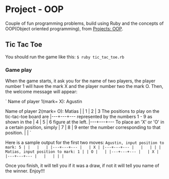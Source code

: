 #  Project - OOP

Couple of fun programming problems, build using Ruby and the concepts of OOP(Object oriented programming), from [Projects: OOP](http://www.theodinproject.com/ruby-programming/oop).

## Tic Tac Toe

You should run the game like this: `$ ruby tic_tac_toe.rb `

### Game play

When the game starts, it ask you for the name of two players, the player number 1 will have the mark X and the player number two the mark O.
Then, the welcome message will appear: 

`
Name of player 1(mark= X): Agustin

Name of player 2(mark= O): Matias
|
| 1 | 2 | 3   The positions to play on the tic-tac-toe board are
|---+---+---  represented by the numbers 1 - 9 as shown in the
| 4 | 5 | 6   figure at the left.
|---+---+---  To place an 'X' or 'O' in a certain position, simply
| 7 | 8 | 9   enter the number corresponding to that position.
|
|
`

Here is a sample output for the first two moves:
`
Agustin, input position to mark: 5
   |
   |   |   |
   |---+---+---
   |   | X |
   |---+---+---
   |   |   |
   |
   |
Matias, input position to mark: 1
   |
   | O |   |
   |---+---+---
   |   | X |
   |---+---+---
   |   |   |
   |
   |
`

Once you finish, it will tell you if it was a draw, if not it will tell you name of the winner. Enjoy!!!
